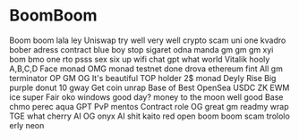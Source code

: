 # BoomBoom
Boom boom lala ley
Uniswap
try well very well
crypto scam
uni one kvadro bober
adress contract
blue boy
stop sigaret
odna manda
gm gm gm
xyi
bom bmo
one rto
psss
sex six up
wifi
chat gpt
what world
Vitalik
hooly
A,B,C,D
Face
monad
OMG
monad testnet
done
drova
ethereum
fint
All gm
terminator
OP GM OG
It's beautiful
TOP holder
2$
monad
Deyly
Rise
Big purple donut
10 gway
Get coin
unrap
Base of Best
OpenSea
USDC
ZK EWM
ice
super
Fair
oko
windows
good day?
money
to the moon
well
good
Base chmo
perec
aqua
GPT
PvP
mentos
Contract
role OG
great
gm
readmy
wrap
TGE
what
cherry
AI OG
onyx
AI shit
kaito
red
open
boom boom
scam
trololo
erly
neon
